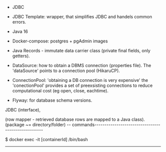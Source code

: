 + JDBC
+ JDBC Template: wrapper, that simplifies JDBC and handels common errors.

+ Java 16
+ Docker-compose: postgres + pgAdmin images
+ Java Records - immutate data carrier class (private final fields, only getters).

+ DataSource: how to obtain a DBMS connection (properties file).
The 'dataSource' points to a connection pool (HikaruCP).

+ ConnectionPool: 'obtaining a DB connection is very expensive' the 'conectionPool' provides a set of preexsisting connections to reduce computational cost (eg open, close, eachtime).

+ Flyway: for database schema versions.


JDBC (interface),

(row mapper - retrieved database rows are mapped to a Java class).
(package ~= directory/folder)
-- commands----------------------------------------------------

$ docker exec -it [containerId] /bin/bash

---------------------------------------------------------------






